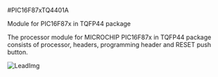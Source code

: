 <!--- PrjInfo ---> <!--- Please remove this line after manually editing --->
<!--- 00a56be08b96043df9e37d6aff7b6990 --->
<!--- Created:20170112-18:22: ---> 
<!--- Author:Mlab: ---> 
<!--- AuthorEmail:mlab@mlab.cz: ---> 
<!--- Tags:imported: ---> 
<!--- Ust:None: ---> 
<!--- Name:PIC16F87xTQ4401A: --->
#PIC16F87xTQ4401A 
<!--- LongName --->
Module for PIC16F87x in TQFP44 package
<!--- ELongName ---> 

<!--- Lead --->
The processor module for MICROCHIP PIC16F87x in TQFP44 package consists of 
  processor, headers, programming header and RESET push button.
<!--- ELead ---> 

![LeadImg](PIC16F87xTQ4401A_Top_Small.jpg) 


​
​
<!--- Description --->
<!--- EDescription --->
<!--- Content --->
<!--- EContent --->
            